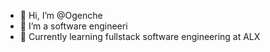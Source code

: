 - 👋 Hi, I’m @Ogenche
- 👀 I’m a software engineeri
- 🌱 Currently learning fullstack software engineering at ALX

<!---
Ogenche/Ogenche is a ✨ special ✨ repository because its `README.md` (this file) appears on your GitHub profile.
You can click the Preview link to take a look at your changes.
--->
